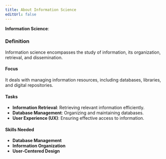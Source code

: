 ```yaml
---
title: About Information Science
editUrl: false
---
```


**Information Science**:

### Definition

Information science encompasses the study of information, its organization, retrieval, and dissemination.

#### Focus

It deals with managing information resources, including databases, libraries, and digital repositories.

#### Tasks

* **Information Retrieval**: Retrieving relevant information efficiently.
* **Database Management**: Organizing and maintaining databases.
* **User Experience (UX)**: Ensuring effective access to information.

#### **Skills Needed**

* **Database Management**
* **Information Organization**
* **User-Centered Design**
